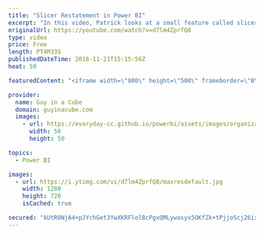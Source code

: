 ```yaml
---
title: "Slicer Restatement in Power BI"
excerpt: "In this video, Patrick looks at a small feature called slicer restatement in Power BI. This feature will help you to determine what was selected in a slicer. While this feature was added back in April 2018, we are betting that most folks don't know slicer restatement.  LET'S CONNECT!  Guy in a Cube --"
originalUrl: https://youtube.com/watch?v=d7lm4ZprfQ8
type: video
price: Free
length: PT4M33S
publishedDateTime: 2018-11-21T15:15:56Z
heat: 50

featuredContent: "<iframe width=\"800\" height=\"500\" frameborder=\"0\" src=\"https://www.youtube.com/embed/d7lm4ZprfQ8\" allow=\"accelerometer; autoplay; encrypted-media; gyroscope; picture-in-picture\" allowfullscreen></iframe>"

provider:
  name: Guy in a Cube
  domain: guyinacube.com
  images:
    - url: https://everyday-cc.github.io/powerbi/assets/images/organizations/guyinacube.com-50x50.jpg
      width: 50
      height: 50

topics:
  - Power BI

images:
  - url: https://i.ytimg.com/vi/d7lm4ZprfQ8/maxresdefault.jpg
    width: 1280
    height: 720
    isCached: true

secured: "kUtR0NjA4+pJYchGet3YwXKRFlolBcPgxQMLywasyx5OKfZk+tPjjoScj26ixXh2ZIIM4AAR4TQJuAlg8fVlvzF8ZWUCXUdz/jhoq6/AE4wyD4g90TmEV5J8aPvUWXBH8alDz5GLx+UIE23kxvhqYpXSgGMN3tDkxmqzg4ciJmSj/jRIUhJ/9PBOFJ8rvKHKCQXywlgrc+OvAVBtrA7Jf/uj0DNkIFx/SIDC4Ihf8lu0OH/dA1hPyNyft3lmauC4tBJcUq4txTIiQKM74FSKmPy7WNi+SdANv9nhGv+kntxBzxZh0KN7aRIOetVa3Kx7YDwVaulaD37Ze+P+79Q/QIBJAA7Rylm3ljhaYL47mTdnMGl44+aPE2aStQWreKluE6xXb7pleBsXsfuI8RfB8uH5xPNwGT03C2r6yWWzhCM=;GcFGsETVBxioQ/InTm2cLQ=="
---
```


